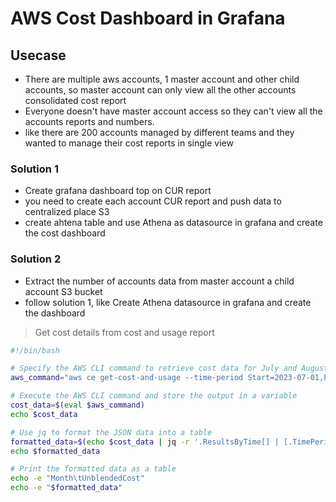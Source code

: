 # AWS Cost Dashboard in Grafana

## Usecase

- There are multiple aws accounts, 1 master account and other child accounts, so master account can only view all the other accounts consolidated cost report
- Everyone doesn't have master account access so they can't view all the accounts reports and numbers.
- like there are 200 accounts managed by different teams and they wanted to manage their cost reports in single view

### Solution 1

- Create grafana dashboard top on CUR report
- you need to create each account CUR report and push data to centralized place S3
- create ahtena table and use Athena as datasource in grafana and create the cost dashboard

### Solution 2

- Extract the number of accounts data from master account a child account S3 bucket
- follow solution 1, like Create Athena datasource in grafana and create the dashboard

> Get cost details from cost and usage report

```bash
#!/bin/bash

# Specify the AWS CLI command to retrieve cost data for July and August
aws_command="aws ce get-cost-and-usage --time-period Start=2023-07-01,End=2023-08-31 --granularity MONTHLY --metrics UnblendedCost --output json"

# Execute the AWS CLI command and store the output in a variable
cost_data=$(eval $aws_command)
echo $cost_data

# Use jq to format the JSON data into a table
formatted_data=$(echo $cost_data | jq -r '.ResultsByTime[] | [.TimePeriod.Start, .Metrics.UnblendedCost.Amount] | @tsv')
echo $formatted_data

# Print the formatted data as a table
echo -e "Month\tUnblendedCost"
echo -e "$formatted_data"

```

